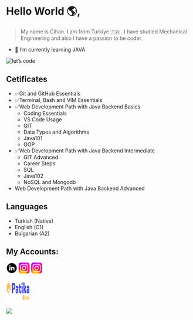 # Hello World 🌎, 

> My name is Cihan. I am from Turkiye 🇹🇷 . I have studied Mechanical Engineering and also I have a passion to be coder.

- 🌱 I’m currently learning JAVA

![let’s code](https://github.com/cihangr/cihangr/assets/138358253/162936b3-9cb3-4746-a619-3b243ac81a61)

## Cetificates

- ✅Git and GitHub Essentials
- ✅Terminal, Bash and VIM Essentials
- ✅Web Development Path with Java Backend Basics
  * Coding Essentials
  * VS Code Usage
  * GIT
  * Data Types and Algorithms
  * Java101
  * OOP
- ✅Web Development Path with Java Backend Intermediate
  * GIT Advanced
  * Career Steps
  * SQL
  * Java102
  * NoSQL and Mongodb
- Web Development Path with Java Backend Advanced

## Languages

- Turkish (Native)
- English (C1)
- Bulgarian (A2)

## My Accounts:
[](https://www.linkedin.com/in/cihangr/)<img src="Linkedin_circle_black-512.png" width="30" height="30"> [](https://www.instagram.com/codemantis/)<img src="Instagram_logo_2022 Small.png" width="30" height="30"> [](https://github.com/cihangr)<img src="Instagram_logo_2022 Small.png" width="30" height="30">

[](https://academy.patika.dev/profile)<img src="patika.png" width="65" height="60">

[![](https://visitcount.itsvg.in/api?id=cihangr&label=Profile%20Views&color=12&icon=0&pretty=true)](https://visitcount.itsvg.in)
